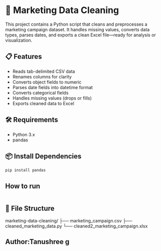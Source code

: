 # 🧼 Marketing Data Cleaning

This project contains a Python script that cleans and preprocesses a marketing campaign dataset. It handles missing values, converts data types, parses dates, and exports a clean Excel file—ready for analysis or visualization.

## 📋 Features

- Reads tab-delimited CSV data
- Renames columns for clarity
- Converts object fields to numeric
- Parses date fields into datetime format
- Converts categorical fields
- Handles missing values (drops or fills)
- Exports cleaned data to Excel

## 🛠 Requirements

- Python 3.x
- pandas

## 📦 Install Dependencies

```bash
pip install pandas
```
## How to run
``` bash python cleaned_marketing_data.py
```

## 📁 File Structure
marketing-data-cleaning/
├── marketing_campaign.csv
├── cleaned_marketing_data.py
└── cleaned2_marketing_campaign.xlsx

## Author:Tanushree g
